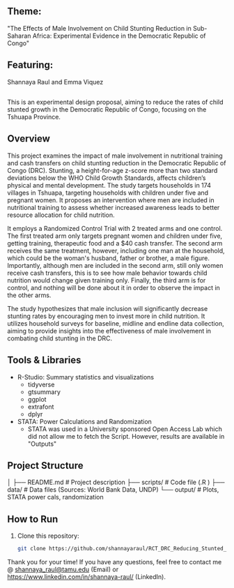 ## Theme:
 "The Effects of Male Involvement on Child Stunting Reduction in Sub-Saharan Africa:
Experimental Evidence in the Democratic Republic of Congo"

 ## Featuring: 
 Shannaya Raul and Emma Viquez

 ## 
 This is an experimental design proposal, aiming to reduce the rates of child stunted growth in the Democratic Republic of Congo, focusing on the Tshuapa Province. 
 

 ## Overview
 This project examines the impact of male involvement in nutritional training and cash transfers on child stunting reduction in the Democratic Republic of Congo (DRC). Stunting, a height-for-age z-score more than two standard deviations below the WHO Child Growth Standards, affects children’s physical and mental development. The study targets households in 174 villages in Tshuapa, targeting households with children under five and pregnant women. It proposes an intervention where men are included in nutritional training to assess whether increased awareness leads to better resource allocation for child nutrition. 
 
 It employs a Randomized Control Trial with 2 treated arms and one control. The first treated arm only targets pregnant women and children under five, getting training, therapeutic food and a $40 cash transfer. The second arm receives the same treatment, however, including one man at the household, which could be the woman's husband, father or brother, a male figure. Importantly, although men are included in the second arm, still only women receive cash transfers, this is to see how male behavior towards child nutrition would change given training only. Finally, the third arm is for control, and nothing will be done about it in order to observe the impact in the other arms.  
 
 The study hypothesizes that male inclusion will significantly decrease stunting rates by encouraging men to invest more in child nutrition. It utilizes household surveys for baseline, midline and endline data collection, aiming to provide insights into the effectiveness of male involvement in combating child stunting in the DRC.


 ## Tools & Libraries
 - R-Studio: Summary statistics and visualizations 
    - tidyverse
    - gtsummary
    - ggplot
    - extrafont
    - dplyr
- STATA: Power Calculations and Randomization
    - STATA was used in a University sponsored Open Access Lab which did not allow me to fetch the Script. However, results are available in "Outputs"

## Project Structure

│
├── README.md         # Project description
├── scripts/           # Code file (.R )
├── data/              # Data files (Sources: World Bank Data, UNDP)
└── output/            # Plots, STATA power cals, randomization

## How to Run
1. Clone this repository:
   ```bash
   git clone https://github.com/shannayaraul/RCT_DRC_Reducing_Stunted_Growth_Rates.git
   
Thank you for your time!
If you have any questions, feel free to contact me @ shannaya_raul@tamu.edu (Email) or https://www.linkedin.com/in/shannaya-raul/ (LinkedIn).
